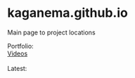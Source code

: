 # kaganema.github.io
Main page to project locations

Portfolio: <br><a href="videos.md">Videos </a><br><br>
Latest: 
